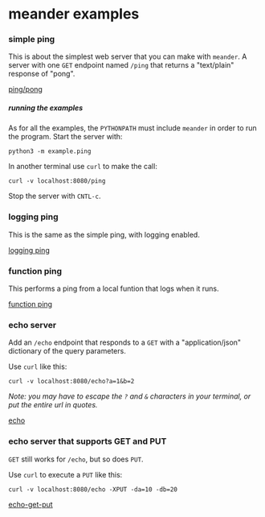 # meander examples

### simple ping

This is about the simplest web server that you can make with `meander`. A server with one `GET` endpoint named `/ping` that returns a "text/plain" response of "pong".

[ping/pong](ping.py)


##### running the examples


As for all the examples, the `PYTHONPATH` must include `meander` in order to run the program. Start the server with:

```
python3 -m example.ping
```

In another terminal use `curl` to make the call:

```
curl -v localhost:8080/ping
```

Stop the server with `CNTL-c`.

### logging ping

This is the same as the simple ping, with logging enabled.

[logging ping](log-ping.py)


### function ping

This performs a ping from a local funtion that logs when it runs.

[function ping](function-ping.py)

### echo server

Add an `/echo` endpoint that responds to a `GET` with a "application/json" dictionary of the query parameters.

Use `curl` like this:

```
curl -v localhost:8080/echo?a=1&b=2
```

*Note: you may have to escape the `?` and `&` characters in your terminal, or put the entire url in quotes.*

[echo](echo.py)

### echo server that supports GET and PUT

`GET` still works for `/echo`, but so does `PUT`.

Use `curl` to execute a `PUT` like this:

```
curl -v localhost:8080/echo -XPUT -da=10 -db=20
```

[echo-get-put](echo-put.py)